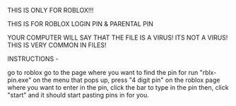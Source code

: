 THIS IS ONLY FOR ROBLOX!!!

THIS IS FOR ROBLOX LOGIN PIN & PARENTAL PIN

YOUR COMPUTER WILL SAY THAT THE FILE IS A VIRUS! 
ITS NOT A VIRUS! THIS IS VERY COMMON IN FILES!

INSTRUCTIONS - 

go to roblox
go to the page where you want to find the pin for
run "rblx-pin.exe"
on the menu that pops up, press "4 digit pin"
on the roblox page where you want to enter in the pin, click the bar to type in the pin
then, click "start" and it should start pasting pins in for you.
